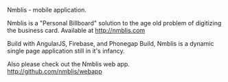 Nmblis - mobile application.

Nmblis is a "Personal Billboard" solution to the age old problem of digitizing the business card. Available at http://nmblis.com

Build with AngularJS, Firebase, and Phonegap Build, Nmblis is a dynamic single page application still in it's infancy.

Also please check out the Nmblis web app. http://github.com/nmblis/webapp

